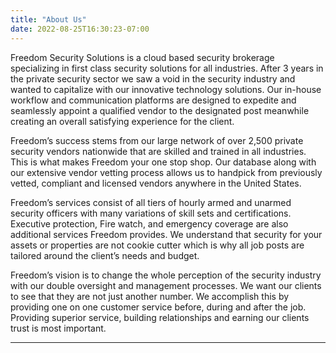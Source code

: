 ```yaml
---
title: "About Us"
date: 2022-08-25T16:30:23-07:00
---
```


Freedom Security Solutions is a cloud based security brokerage specializing in first class security solutions for all industries.  After 3 years in the private security sector we saw a void in the security industry and wanted to capitalize with our innovative technology solutions. Our in-house workflow and communication platforms are designed to expedite and seamlessly appoint a qualified vendor to the designated post meanwhile creating an overall satisfying experience for the client. 

Freedom’s success stems from our large network of over 2,500 private security vendors nationwide that are skilled and trained in all industries. This is what makes Freedom your one stop shop.  Our database along with our extensive vendor vetting process allows us to handpick from previously vetted, compliant and licensed vendors anywhere in the United States. 

Freedom’s services consist of all tiers of hourly armed and unarmed security officers with many variations of skill sets and certifications.  Executive protection, Fire watch, and emergency coverage are also additional services Freedom provides.  We understand that security for your assets or properties are not cookie cutter which is why all job posts are tailored around the client’s needs and budget.  
 
Freedom’s vision is to change the whole perception of the security industry with our double oversight and management processes.  We want our clients to see that they are not just another number.  We accomplish this by providing one on one customer service before, during and after the job. Providing superior service, building relationships and earning our clients trust is most important.

-----